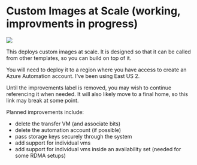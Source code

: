 # Custom Images at Scale (working, improvments in progress)

<a href="https://portal.azure.com/#create/Microsoft.Template/uri/https%3A%2F%2Fraw.githubusercontent.com%2FAlanSt%2Fazure-quickstart-templates%2F401gen%2F001%2Fazuredeploy.json" target="_blank">
    <img src="http://azuredeploy.net/deploybutton.png"/>
</a>

This deploys custom images at scale.  It is designed so that it can be called from other templates, so you can build on top of it.

You will need to deploy it to a region where you have access to create an Azure Automation account.  I've been using East US 2.

Until the improvements label is removed, you may wish to continue referencing it when needed.  It will also likely move to a final home, so this link may break at some point.

Planned improvements include:
- delete the transfer VM (and associate bits)
- delete the automation account (if possible)
- pass storage keys securely through the system
- add support for individual vms
- add support for individual vms inside an availability set (needed for some RDMA setups)
